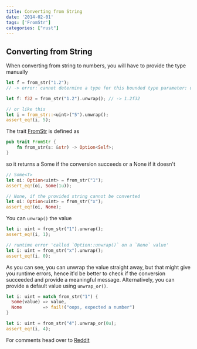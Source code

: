 ```yaml
---
title: Converting from String
date: '2014-02-01'
tags: ['FromStr']
categories: ["rust"]
---
```


## Converting from String

When converting from string to numbers, you will have to provide the type manually

```rust
let f = from_str("1.2");
// -> error: cannot determine a type for this bounded type parameter: unconstrained type

let f: f32 = from_str("1.2").unwrap(); // -> 1.2f32

// or like this
let i = from_str::<uint>("5").unwrap();
assert_eq!(i, 5);
```

The trait [FromStr](http://static.rust-lang.org/doc/master/std/from_str/trait.FromStr.html) is defined as

```rust
pub trait FromStr {
    fn from_str(s: &str) -> Option<Self>;
}
```

so it returns a Some<T> if the conversion succeeds or a None if it doesn't

```rust
// Some<T>
let oi: Option<uint> = from_str("1");
assert_eq!(oi, Some(1u));

// None, if the provided string cannot be converted
let oi: Option<uint> = from_str("x");
assert_eq!(oi, None);
```

You can `unwrap()` the value

```rust
let i: uint = from_str("1").unwrap();
assert_eq!(i, 1);

// runtime error 'called `Option::unwrap()` on a `None` value'
let i: uint = from_str("x").unwrap();
assert_eq!(i, 0);
```

As you can see, you can unwrap the value straight away, but that might give you runtime errors, hence it'd be better to check if the conversion succeeded and provide a meaningful message. Alternatively, you can provide a default value using `unwrap_or()`.

```rust
let i: uint = match from_str("1") {
  Some(value) => value,
  None        => fail!("oops, expected a number")
}

let i: uint = from_str("4").unwrap_or(0u);
assert_eq!(i, 4);
```

For comments head over to [Reddit](http://redd.it/1wr1ct)
